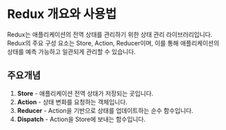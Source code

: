 # Redux 개요와 사용법

Redux는 애플리케이션의 전역 상태를 관리하기 위한 상태 관리 라이브러리입니다. Redux의 주요 구성 요소는 Store, Action, Reducer이며,
이를 통해 애플리케이션의 상태를 예측 가능하고 일관되게 관리할 수 있습니다.

## 주요개념
1. **Store** - 애플리케이션 전역 상태가 저장되는 곳입니다.
2. **Action** - 상태 변화를 요청하는 객체입니다.
3. **Reducer** - Action을 기반으로 상태를 업데이트하는 순수 함수입니다.
4. **Dispatch** - Action을 Store에 보내는 함수입니다.





